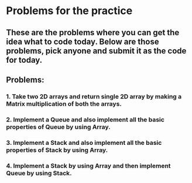 # Problems for the practice

## These are the problems where you can get the idea what to code today. Below are those problems, pick anyone and submit it as the code for today.

## **Problems:**

### 1. Take two 2D arrays and return single 2D array by making a Matrix multiplication of both the arrays.
### 2. Implement a Queue and also implement all the basic properties of Queue by using Array.
### 3. Implement a Stack and also implement all the basic properties of Stack by using Array.
### 4. Implement a Stack by using Array and then implement Queue by using Stack.
